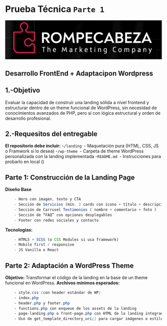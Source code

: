 # Prueba Técnica `Parte 1`

![alt text](image.png)

## Desarrollo FrontEnd + Adaptacipon Wordpress

## 1.-Objetivo
Evaluar la capacidad de construir una landing sólida a nivel frontend y estructurar dentro de un
theme funcional de WordPress, sin necesidad de conocimientos avanzados de PHP, pero sí con
lógica estructural y orden de desarrollo profesional.

## 2.-Requesitos del entregable

**El repositorio debe incluir:**
    -`/landing `- Maquetación pura (HTML, CSS, JS o Framwork si lo desea)
    -`/wp-theme `- Carpeta de theme WordPress personalizada con la landing implementada
    -`README.md `- Instrucciones para probarlo en local ()

## Parte 1: Construcción de la Landing Page

**Diseño Base**

```js
    - Hero con imagen, texto y CTA
    - Sección de Servicios (mín. 3 cards con icono + título + descripción)
    - Sección de Carrusel Testimonios ( nombre + comentario + foto )
    - Sección de “FAQ” con opciones desplegables
    - Footer con redes sociales y contacto
```

**Tecnologías:**
```js
    - HTML5 + SCSS (o CSS Modules si usa framework)
    - Mobile first / responsive
    - JS Vanilla o React
```

## Parte 2: Adaptación a WordPress Theme

**Objetivo:**
Transformar el código de la landing en la base de un theme funcional en WordPress.
**Archivos mínimos esperados:**
```css
    - style.css (con header estándar de WP)
    - index.php
    - header.php y footer.php
    - functions.php con enqueue de los assets de la landing
    - page-landing.php o front-page.php con HTML de la landing integrado
    - Uso de get_template_directory_uri() para cargar imágenes o estilos
```



